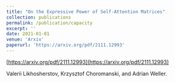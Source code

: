 ```yaml
---
title: "On the Expressive Power of Self-Attention Matrices"
collection: publications
permalink: /publication/capacity
excerpt: ''
date: 2021-01-01
venue: 'Arxiv'
paperurl: 'https://arxiv.org/pdf/2111.12993'
---
```


[https://arxiv.org/pdf/2111.12993](https://arxiv.org/pdf/2111.12993)

Valerii Likhosherstov, Krzysztof Choromanski, and Adrian Weller.
